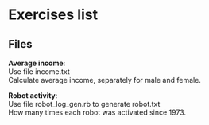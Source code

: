 Exercises list
========

Files
---------
**Average income**:  
Use file income.txt  
Calculate average income, separately for male and female.

**Robot activity**:  
Use file robot_log_gen.rb to generate robot.txt  
How many times each robot was activated since 1973.

